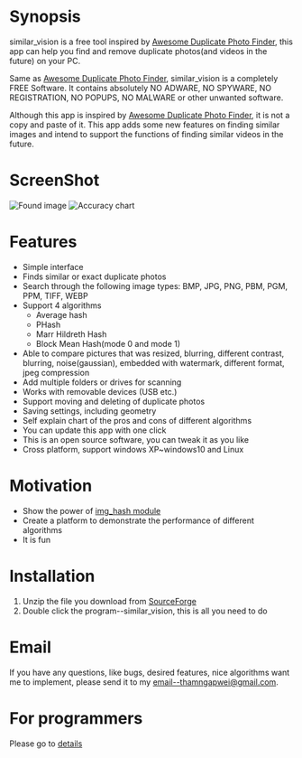 # Synopsis

similar_vision is a free tool inspired by [Awesome Duplicate Photo Finder](http://www.duplicate-finder.com/photo.html), 
this app can help you find and remove duplicate photos(and videos in the future) on your PC. 

Same as [Awesome Duplicate Photo Finder](http://www.duplicate-finder.com/photo.html), similar_vision is a completely FREE Software. It contains absolutely 
NO ADWARE, NO SPYWARE, NO REGISTRATION, NO POPUPS, NO MALWARE or other unwanted software.

Although this app is inspired by [Awesome Duplicate Photo Finder](http://www.duplicate-finder.com/photo.html), it is not a 
copy and paste of it. This app adds some new features on finding similar images and intend to support the functions of 
finding similar videos in the future.

# ScreenShot

![Found image](https://a.fsdn.com/con/app/proj/similar-vision/screenshots/similar_00.JPG)
![Accuracy chart](https://a.fsdn.com/con/app/proj/similar-vision/screenshots/similar_01.JPG)

# Features
- Simple interface
- Finds similar or exact duplicate photos
- Search through the following image types: BMP, JPG, PNG, PBM, PGM, PPM, TIFF, WEBP
- Support 4 algorithms
    - Average hash
	- PHash
	- Marr Hildreth Hash
	- Block Mean Hash(mode 0 and mode 1)
- Able to compare pictures that was resized, blurring, different contrast, 
blurring, noise(gaussian), embedded with watermark, different format, jpeg compression 
- Add multiple folders or drives for scanning 
- Works with removable devices (USB etc.)
- Support moving and deleting of duplicate photos
- Saving settings, including geometry
- Self explain chart of the pros and cons of different algorithms
- You can update this app with one click
- This is an open source software, you can tweak it as you like
- Cross platform, support windows XP~windows10 and Linux

# Motivation

- Show the power of [img_hash module](https://github.com/stereomatchingkiss/opencv_contrib/tree/img_hash/modules/img_hash)
- Create a platform to demonstrate the performance of different algorithms
- It is fun

# Installation

1. Unzip the file you download from [SourceForge](https://sourceforge.net/projects/similar-vision/files/?source=navbar)
2. Double click the program--similar_vision, this is all you need to do

# Email

If you have any questions, like bugs, desired features, nice algorithms want me to 
implement, please send it to my email--thamngapwei@gmail.com.

# For programmers

Please go to [details](https://github.com/stereomatchingkiss/similar_vision/blob/master/DETAILS.md)